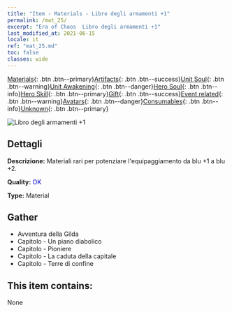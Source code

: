 ```yaml
---
title: "Item - Materials - Libro degli armamenti +1"
permalink: /mat_25/
excerpt: "Era of Chaos  Libro degli armamenti +1"
last_modified_at: 2021-06-15
locale: it
ref: "mat_25.md"
toc: false
classes: wide
---
```

 [Materials](/ItemsIT/){: .btn .btn--primary}[Artifacts](/ItemsIT/Artifacts/){: .btn .btn--success}[Unit Soul](/ItemsIT/UnitSoul/){: .btn .btn--warning}[Unit Awakening](/ItemsIT/UnitAwakening/){: .btn .btn--danger}[Hero Soul](/ItemsIT/HeroSoul/){: .btn .btn--info}[Hero Skill](/ItemsIT/HeroSkill/){: .btn .btn--primary}[Gift](/ItemsIT/Gift/){: .btn .btn--success}[Event related](/ItemsIT/Events/){: .btn .btn--warning}[Avatars](/ItemsIT/Avatars/){: .btn .btn--danger}[Consumables](/ItemsIT/Consumables/){: .btn .btn--info}[Unknown](/ItemsIT/Unknown/){: .btn .btn--primary}

 ![Libro degli armamenti +1](/images/t/i_cailiao_hexin1.png)

## Dettagli
 **Descrizione:** Materiali rari per potenziare l'equipaggiamento da blu +1 a blu +2.

 **Quality:** <span style="color: #0000CD">OK</span>

 **Type:** Material

## Gather

*    Avventura della Gilda 
*    Capitolo - Un piano diabolico 
*    Capitolo - Pioniere 
*    Capitolo - La caduta della capitale 
*    Capitolo - Terre di confine 

## This item contains:

  None

